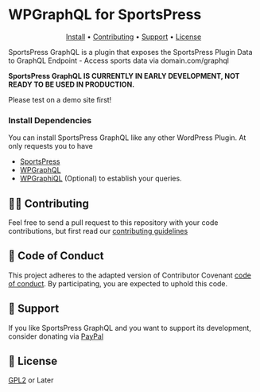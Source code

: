 # WPGraphQL for SportsPress

<p align="center">
    <a href="#-install">Install</a> •
    <a href="#-contributing">Contributing</a> •
    <a href="#-support">Support</a> •
    <a href="#-license">License</a>
</p>

SportsPress GraphQL is a plugin that exposes the SportsPress Plugin Data to GraphQL Endpoint - Access sports data via domain.com/graphql

**SportsPress GraphQL IS CURRENTLY IN EARLY DEVELOPMENT, NOT READY TO BE USED IN PRODUCTION.**

Please test on a demo site first!

### Install Dependencies

You can install SportsPress GraphQL like any other WordPress Plugin. At only requests you to have

 - [SportsPress](https://wordpress.org/plugins/sportspress)
 - [WPGraphQL](https://github.com/wp-graphql/wp-graphql)
 - [WPGraphiQL](https://github.com/wp-graphql/wp-graphiql) (Optional) to establish your queries.

## 👨‍💻 Contributing

Feel free to send a pull request to this repository with your code contributions, but first read our [contributing guidelines](.github/CONTRIBUTING.md)

## 📌 Code of Conduct

This project adheres to the adapted version of Contributor Covenant [code of conduct](.github/CODE_OF_CONDUCT.md). By participating, you are expected to uphold this code.

## 🎉 Support

If you like SportsPress GraphQL and you want to support its development, consider donating via [PayPal](https://paypal.me/bahiirwa) 

## 📜 License
[GPL2](http://www.gnu.org/licenses/gpl-2.0.txt) or Later
